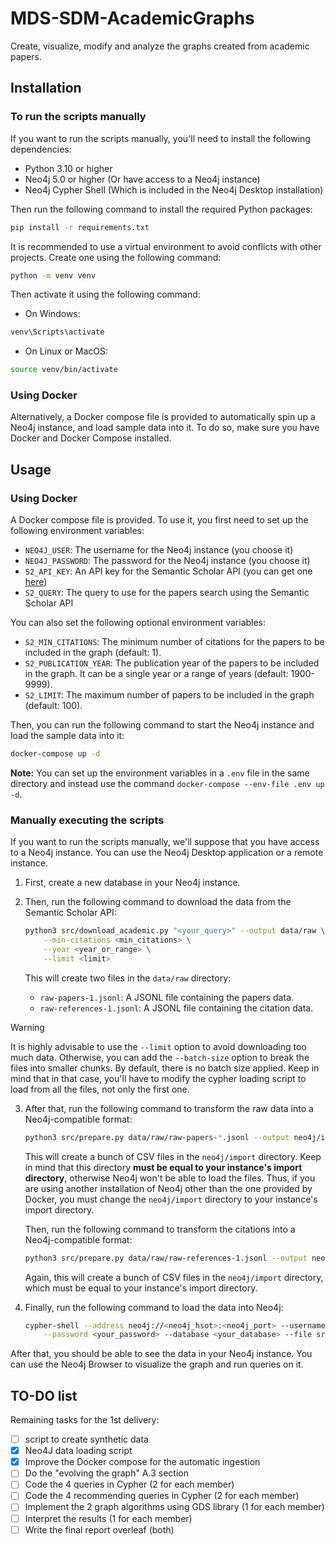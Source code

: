 # MDS-SDM-AcademicGraphs
Create, visualize, modify and analyze the graphs created from academic papers.

## Installation

### To run the scripts manually

If you want to run the scripts manually, you'll need to install the following
dependencies:

- Python 3.10 or higher
- Neo4j 5.0 or higher (Or have access to a Neo4j instance)
- Neo4j Cypher Shell (Which is included in the Neo4j Desktop installation)

Then run the following command to install the required Python packages:

```sh
pip install -r requirements.txt
```

It is recommended to use a virtual environment to avoid conflicts with other
projects. Create one using the following command:

```sh
python -m venv venv
```

Then activate it using the following command:
- On Windows:
```sh
venv\Scripts\activate
```
- On Linux or MacOS:
```sh
source venv/bin/activate
```

### Using Docker

Alternatively, a Docker compose file is provided to automatically spin up a
Neo4j instance, and load sample data into it. To do so, make sure you have Docker
and Docker Compose installed.

## Usage

### Using Docker

A Docker compose file is provided. To use it, you first need to set up the
following environment variables:

- `NEO4J_USER`: The username for the Neo4j instance (you choose it)
- `NEO4J_PASSWORD`: The password for the Neo4j instance (you choose it)
- `S2_API_KEY`: An API key for the Semantic Scholar API (you can get one [here](https://www.semanticscholar.org/product/api))
- `S2_QUERY`: The query to use for the papers search using the Semantic Scholar API

You can also set the following optional environment variables:

- `S2_MIN_CITATIONS`: The minimum number of citations for the papers to be
  included in the graph (default: 1).
- `S2_PUBLICATION_YEAR`: The publication year of the papers to be included in
  the graph. It can be a single year or a range of years (default: 1900-9999).
- `S2_LIMIT`: The maximum number of papers to be included in the graph 
  (default: 100).

Then, you can run the following command to start the Neo4j instance and load
the sample data into it:

```sh
docker-compose up -d
```

**Note:** You can set up the environment variables in a `.env` file in the same
directory and instead use the command `docker-compose --env-file .env up -d`.

### Manually executing the scripts

If you want to run the scripts manually, we'll suppose that you have access to
a Neo4j instance. You can use the Neo4j Desktop application or a remote instance.

1. First, create a new database in your Neo4j instance.
2. Then, run the following command to download the data from the Semantic Scholar
   API:

    ```sh
    python3 src/download_academic.py "<your_query>" --output data/raw \
        --min-citations <min_citations> \
        --year <year_or_range> \
        --limit <limit>
    ```

    This will create two files in the `data/raw` directory:
    - `raw-papers-1.jsonl`: A JSONL file containing the papers data.
    - `raw-references-1.jsonl`: A JSONL file containing the citation data.
  
>[!WARNING]
>It is highly advisable to use the `--limit` option to avoid downloading too
>much data. Otherwise, you can add the `--batch-size` option to break the
>files into smaller chunks. By default, there is no batch size applied.
>Keep in mind that in that case, you'll have to modify the cypher loading
>script to load from all the files, not only the first one.

3. After that, run the following command to transform the raw data into a
    Neo4j-compatible format:

    ```sh
    python3 src/prepare.py data/raw/raw-papers-*.jsonl --output neo4j/import --type papers
    ```

    This will create a bunch of CSV files in the `neo4j/import` directory.
    Keep in mind that this directory **must be equal to your instance's import
    directory**, otherwise Neo4j won't be able to load the files. Thus, if you
    are using another installation of Neo4j other than the one provided by
    Docker, you must change the `neo4j/import` directory to your instance's
    import directory.

    Then, run the following command to transform the citations into a
    Neo4j-compatible format:

    ```sh
    python3 src/prepare.py data/raw/raw-references-1.jsonl --output neo4j/import --type references
    ```

    Again, this will create a bunch of CSV files in the `neo4j/import`
    directory, which must be equal to your instance's import directory.

4. Finally, run the following command to load the data into Neo4j:

    ```sh
    cypher-shell --address neo4j://<neo4j_hsot>:<neo4j_port> --username <your_user> \
        --password <your_password> --database <your_database> --file src/load_data.cyp
    ```

After that, you should be able to see the data in your Neo4j instance. You can
use the Neo4j Browser to visualize the graph and run queries on it.

## TO-DO list
Remaining tasks for the 1st delivery:
- [ ] script to create synthetic data
- [x] Neo4J data loading script
- [x] Improve the Docker compose for the automatic ingestion
- [ ] Do the "evolving the graph" A.3 section 
- [ ] Code the 4 queries in Cypher (2 for each member)
- [ ] Code the 4 recommending queries in Cypher (2 for each member)
- [ ] Implement the 2 graph algorithms using GDS library (1 for each member)
- [ ] Interpret the results (1 for each member)
- [ ] Write the final report overleaf (both)